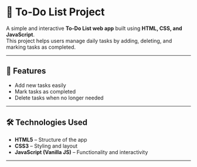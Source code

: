 # 📝 To-Do List Project

A simple and interactive **To-Do List web app** built using **HTML, CSS, and JavaScript**.  
This project helps users manage daily tasks by adding, deleting, and marking tasks as completed.  

---

## 🚀 Features
- Add new tasks easily  
- Mark tasks as completed  
- Delete tasks when no longer needed  

---

## 🛠️ Technologies Used
- **HTML5** – Structure of the app  
- **CSS3** – Styling and layout  
- **JavaScript (Vanilla JS)** – Functionality and interactivity  

---


